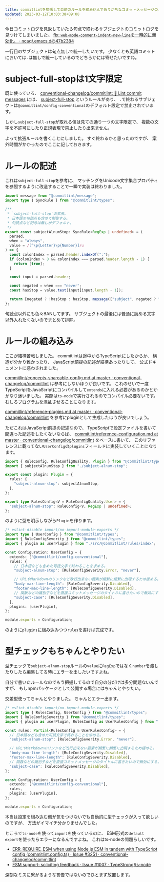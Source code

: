 ```yaml
---
title: commitlintを拡張して自前のルールを組み込んでありがちなコミットメッセージのミスを防ぐ
updated: 2023-03-12T10:03:38+09:00
---
```


今日コミットログを見返していたら句点で終わるサブジェクトのコミットログを見つけてしまいました。
[fix: `web-mode-comment-indent-new-line`を一時的に無効化。 · ncaq/.emacs.d@47b2384](https://github.com/ncaq/.emacs.d/commit/47b2384720f50b7bc71d2666ddda6301709d5b67)

一行目のサブジェクトは句点無しで統一したいです。
少なくとも英語コミットにおいては`.`は無しで統一しているのでどちらかには寄せたいですね。

# subject-full-stopは1文字限定

既に使っている、
[conventional-changelog/commitlint: 📓 Lint commit messages](https://github.com/conventional-changelog/commitlint)
には、
[subject-full-stop](https://github.com/conventional-changelog/commitlint/blob/2ebcdfd0eb8dcda6b8b531d8b83b724b82a5163d/%40commitlint/config-conventional/README.md#subject-full-stop)
というルールがあり、
`.`で終わるサブジェクトは`@commitlint/config-conventional`のデフォルト設定で禁止されています。

しかし`subject-full-stop`が取れる値は見ての通り一つの文字限定で、
複数の文字を不許可にしたり正規表現で禁止したり出来ません。

よって拡張ルールを書くことにしました。
すぐ終わるかと思ったのですが、
案外時間がかかったのでここに記しておきます。

# ルールの記述

これは`subject-full-stop`を参考に、
マッチングをUnicode文字集合プロパティを参照するように改造することで一瞬で実装は終わりました。

~~~ts
import message from "@commitlint/message";
import type { SyncRule } from "@commitlint/types";

/**
 * `subject-full-stop`の拡張。
 * 日本語の句読点も含めて制御する。
 * 句読点など記号は無しがデフォルト。
 */
export const subjectAlnumStop: SyncRule<RegExp | undefined> = (
  parsed,
  when = "always",
  value = /[^\p{Letter}\p{Number}]/u
) => {
  const colonIndex = parsed.header.indexOf(":");
  if (colonIndex > 0 && colonIndex === parsed.header.length - 1) {
    return [true];
  }

  const input = parsed.header;

  const negated = when === "never";
  const hasStop = value.test(input[input.length - 1]);

  return [negated ? !hasStop : hasStop, message(["subject", negated ? "may not" : "must", "end with alnum stop"])];
};
~~~

句読点以外にも色々BANしてます。
サブジェクトの最後には普通に読める文字以外入れたくないのでまとめて排除。

# ルールの組み込み

ここが結構苦戦しました。
commitlintは途中からTypeScriptにしたからか、
構造が分かり難かったり、
JavaScript前提の記述が結構あったりして、
公式ドキュメントに惑わされました。

[commitlint/concepts-shareable-config.md at master · conventional-changelog/commitlint](https://github.com/conventional-changelog/commitlint/blob/master/docs/concepts-shareable-config.md)
は参考にしないほうが良いです。
これのせいで一度TypeScriptをJavaScriptにコンパイルして`extends`に入れる必要があるのかとかかなり迷いました。
実際は`ts-node`で実行されるのでコンパイル必要ないです。
むしろプログラムを混乱させることになります。

[commitlint/reference-plugins.md at master · conventional-changelog/commitlint](https://github.com/conventional-changelog/commitlint/blob/master/docs/reference-plugins.md)
を参考にpluginとして生成したほうが良いでしょう。

ただこれはJavaScript前提の記述なので、
TypeScriptで設定ファイルを書いて間違った記述をしたくないならば、
[commitlint/reference-configuration.md at master · conventional-changelog/commitlint](https://github.com/conventional-changelog/commitlint/blob/master/docs/reference-configuration.md)
をベースに書いて、
このリファレンスに載ってない`UserConfig`の`plugins`フィールドに実装していくことになります。

~~~ts
import { RuleConfig, RuleConfigQuality, Plugin } from "@commitlint/types";
import { subjectAlnumStop } from "./subject-alnum-stop";

export const plugin: Plugin = {
  rules: {
    "subject-alnum-stop": subjectAlnumStop,
  },
};

export type RulesConfig<V = RuleConfigQuality.User> = {
  "subject-alnum-stop": RuleConfig<V, RegExp | undefined>;
};
~~~

のように型を明示しながら`Plugin`を作ります。

~~~ts
/* eslint-disable import/no-import-module-exports */
import type { UserConfig } from "@commitlint/types";
import { RuleConfigSeverity } from "@commitlint/types";
import { plugin as userPlugin } from "./src/@commitlint/rules/index";

const Configuration: UserConfig = {
  extends: ["@commitlint/config-conventional"],
  rules: {
    // 日本語なども含めた可読文字で終わることを求める。
    "subject-alnum-stop": [RuleConfigSeverity.Error, "never"],

    // URLやMarkdownのリンクなど改行出来ない要素が頻繁に頻繁に出現するため緩める。
    "body-max-line-length": [RuleConfigSeverity.Disabled],
    "footer-max-line-length": [RuleConfigSeverity.Disabled],
    // 関数などの識別子などを直接コミットメッセージのタイトルに書きたいので無効にする。
    "subject-case": [RuleConfigSeverity.Disabled],
  },
  plugins: [userPlugin],
};

module.exports = Configuration;
~~~

のように`plugins`に組み込みつつ`rules`を書けば完成です。

# 型チェックもちゃんとやりたい

型チェックで`subject-alnum-stop`ルールの`value`に`RegExp`ではなく`number`を渡したりしたら編集してる時にエラーを出したいですよね。

自分で書いたルールなのでもう把握してるので自分の分だけは多分問題ないんですが、
もしnpmパッケージとして公開する場合にはちゃんとやりたい。

交差型使ってちゃんとやりました。
ちゃんとエラー出ます。

~~~ts
/* eslint-disable import/no-import-module-exports */
import type { RulesConfig, UserConfig } from "@commitlint/types";
import { RuleConfigSeverity } from "@commitlint/types";
import { plugin as userPlugin, RulesConfig as UserRulesConfig } from "./src/@commitlint/rules/index";

const rules: Partial<RulesConfig & UserRulesConfig> = {
  // 日本語なども含めた可読文字で終わることを求める。
  "subject-alnum-stop": [RuleConfigSeverity.Error, "never"],

  // URLやMarkdownのリンクなど改行出来ない要素が頻繁に頻繁に出現するため緩める。
  "body-max-line-length": [RuleConfigSeverity.Disabled],
  "footer-max-line-length": [RuleConfigSeverity.Disabled],
  // 関数などの識別子などを直接コミットメッセージのタイトルに書きたいので無効にする。
  "subject-case": [RuleConfigSeverity.Disabled],
};

const Configuration: UserConfig = {
  extends: ["@commitlint/config-conventional"],
  rules,
  plugins: [userPlugin],
};

module.exports = Configuration;
~~~

本当は設定を組み込む側が気をつけないでも自動的に型チェックが入って欲しいのですが、
方法がイマイチ分かりませんでした。

ところで`ts-node`を使って`import`を使っているのに、
ESM形式の`default export`を使ったらエラーになるんですよね。
これはts-nodeの問題らしいです。

* [ERR_REQUIRE_ESM when using Node.js ESM in tandem with TypeScript config (commitlint.config.ts) · Issue #3251 · conventional-changelog/commitlint](https://github.com/conventional-changelog/commitlint/issues/3251)
* [ESM support: soliciting feedback · Issue #1007 · TypeStrong/ts-node](https://github.com/TypeStrong/ts-node/issues/1007)

深刻なミスに繋がるような警告ではないのでひとまず放置します。

